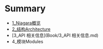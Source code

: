 # Summary

* [1_Niagara概览](Book/1_Niagara概览.md)
* [2_结构Architecture](Book/2_结构Architecture.md)
* [3_API 相关信息](Book/3_API 相关信息.md)
* 4_模块Modules

